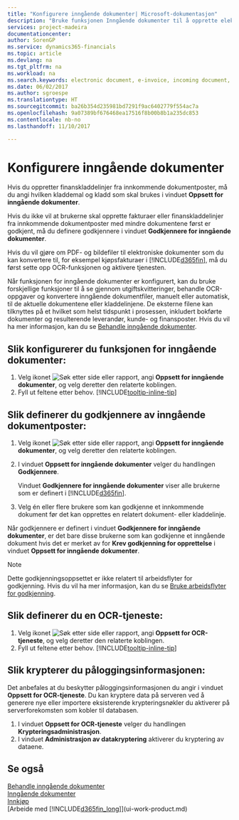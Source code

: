 ```yaml
---
title: "Konfigurere inngående dokumenter| Microsoft-dokumentasjon"
description: "Bruke funksjonen Inngående dokumenter til å opprette elektroniske dokumenter, behandle OCR-oppgaver, importere fakturaer og konvertere bildefiler."
services: project-madeira
documentationcenter: 
author: SorenGP
ms.service: dynamics365-financials
ms.topic: article
ms.devlang: na
ms.tgt_pltfrm: na
ms.workload: na
ms.search.keywords: electronic document, e-invoice, incoming document, OCR, ecommerce, document exchange, import invoice
ms.date: 06/02/2017
ms.author: sgroespe
ms.translationtype: HT
ms.sourcegitcommit: ba26b354d235981bd7291f9ac6402779f554ac7a
ms.openlocfilehash: 9a07389bf676468ea17516f8b00b8b1a235dc853
ms.contentlocale: nb-no
ms.lasthandoff: 11/10/2017

---
```

# <a name="how-to-set-up-incoming-documents"></a>Konfigurere inngående dokumenter
Hvis du oppretter finanskladdelinjer fra innkommende dokumentposter, må du angi hvilken kladdemal og kladd som skal brukes i vinduet **Oppsett for inngående dokumenter**.

Hvis du ikke vil at brukerne skal opprette fakturaer eller finanskladdelinjer fra innkommende dokumentposter med mindre dokumentene først er godkjent, må du definere godkjennere i vinduet **Godkjennere for inngående dokumenter**.

Hvis du vil gjøre om PDF- og bildefiler til elektroniske dokumenter som du kan konvertere til, for eksempel kjøpsfakturaer i [!INCLUDE[d365fin](includes/d365fin_md.md)], må du først sette opp OCR-funksjonen og aktivere tjenesten.

Når funksjonen for inngående dokumenter er konfigurert, kan du bruke forskjellige funksjoner til å se gjennom utgiftskvitteringer, behandle OCR-oppgaver og konvertere inngående dokumentfiler, manuelt eller automatisk, til de aktuelle dokumentene eller kladdelinjene. De eksterne filene kan tilknyttes på et hvilket som helst tidspunkt i prosessen, inkludert bokførte dokumenter og resulterende leverandør, kunde- og finansposter. Hvis du vil ha mer informasjon, kan du se [Behandle inngående dokumenter](across-process-income-documents.md).

## <a name="to-set-up-the-incoming-documents-feature"></a>Slik konfigurerer du funksjonen for inngående dokumenter:
1. Velg ikonet ![Søk etter side eller rapport](media/ui-search/search_small.png "Søk etter side eller rapport"), angi **Oppsett for inngående dokumenter**, og velg deretter den relaterte koblingen.
2. Fyll ut feltene etter behov. [!INCLUDE[tooltip-inline-tip](includes/tooltip-inline-tip_md.md)]

## <a name="to-set-up-approvers-of-incoming-document-records"></a>Slik definerer du godkjennere av inngående dokumentposter:
1. Velg ikonet ![Søk etter side eller rapport](media/ui-search/search_small.png "Søk etter side eller rapport"), angi **Oppsett for inngående dokumenter**, og velg deretter den relaterte koblingen.  
2. I vinduet **Oppsett for inngående dokumenter** velger du handlingen **Godkjennere**.

    Vinduet **Godkjennere for inngående dokumenter** viser alle brukerne som er definert i [!INCLUDE[d365fin](includes/d365fin_md.md)].  
3. Velg én eller flere brukere som kan godkjenne et innkommende dokument før det kan opprettes en relatert dokument- eller kladdelinje.

Når godkjennere er definert i vinduet **Godkjennere for inngående dokumenter**, er det bare disse brukerne som kan godkjenne et inngående dokument hvis det er merket av for **Krev godkjenning for opprettelse** i vinduet **Oppsett for inngående dokumenter**.

> [!NOTE]  
>   Dette godkjenningsoppsettet er ikke relatert til arbeidsflyter for godkjenning. Hvis du vil ha mer informasjon, kan du se [Bruke arbeidsflyter for godkjenning](across-how-use-approval-workflows.md).

## <a name="to-set-up-an-ocr-service"></a>Slik definerer du en OCR-tjeneste:
1. Velg ikonet ![Søk etter side eller rapport](media/ui-search/search_small.png "Søk etter side eller rapport"), angi **Oppsett for OCR-tjeneste**, og velg deretter den relaterte koblingen.
2. Fyll ut feltene etter behov. [!INCLUDE[tooltip-inline-tip](includes/tooltip-inline-tip_md.md)]

## <a name="to-encrypt-your-login-information"></a>Slik krypterer du påloggingsinformasjonen:
Det anbefales at du beskytter påloggingsinformasjonen du angir i vinduet **Oppsett for OCR-tjeneste**. Du kan kryptere data på serveren ved å generere nye eller importere eksisterende krypteringsnøkler du aktiverer på serverforekomsten som kobler til databasen.

1. I vinduet **Oppsett for OCR-tjeneste** velger du handlingen **Krypteringsadministrasjon**.
2. I vinduet **Administrasjon av datakryptering** aktiverer du kryptering av dataene.

## <a name="see-also"></a>Se også
[Behandle inngående dokumenter](across-process-income-documents.md)  
[Inngående dokumenter](across-income-documents.md)  
[Innkjøp](purchasing-manage-purchasing.md)  
[Arbeide med [!INCLUDE[d365fin_long](includes/d365fin_long_md.md)]](ui-work-product.md)

